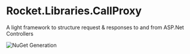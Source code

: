 # Rocket.Libraries.CallProxy
A light framework to structure request &amp; responses to and from ASP.Net Controllers

![NuGet Generation](https://github.com/rocket-libs/Rocket.Libraries.CallProxy/workflows/NuGet%20Generation/badge.svg?branch=master)
